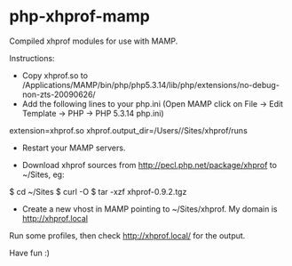 php-xhprof-mamp
===============

Compiled xhprof modules for use with MAMP.

Instructions:

- Copy xhprof.so to /Applications/MAMP/bin/php/php5.3.14/lib/php/extensions/no-debug-non-zts-20090626/
- Add the following lines to your php.ini (Open MAMP click on File → Edit Template → PHP → PHP 5.3.14 php.ini)

extension=xhprof.so
xhprof.output_dir=/Users/<username>/Sites/xhprof/runs

- Restart your MAMP servers.

- Download xhprof sources from http://pecl.php.net/package/xhprof to ~/Sites, eg:

$ cd ~/Sites
$ curl -O
$ tar -xzf xhprof-0.9.2.tgz

- Create a new vhost in MAMP pointing to ~/Sites/xhprof. My domain is http://xhprof.local

Run some profiles, then check http://xhprof.local/ for the output.

Have fun :)
